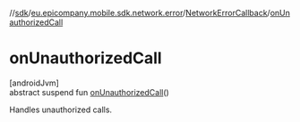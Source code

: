 //[sdk](../../../index.md)/[eu.epicompany.mobile.sdk.network.error](../index.md)/[NetworkErrorCallback](index.md)/[onUnauthorizedCall](on-unauthorized-call.md)

# onUnauthorizedCall

[androidJvm]\
abstract suspend fun [onUnauthorizedCall](on-unauthorized-call.md)()

Handles unauthorized calls.
